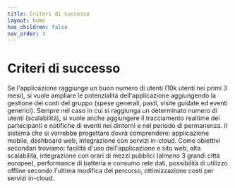 ```yaml
---
title: Criteri di successo
layout: home
has_children: false
nav_order: 3
---
```

# Criteri di successo
Se l'applicazione raggiunge un buon numero di utenti (10k utenti nei primi 3 mesi), si vuole ampliare le potenzialità dell'applicazione aggiungendo la gestione dei conti del gruppo (spese generali, pasti, visite guidate ed eventi generici). Sempre nel caso in cui si raggiunga un determinato numero di utenti (scalabilità), si vuole anche aggiungere il tracciamento realtime dei partecipanti e notifiche di eventi nei dintorni e nel periodo di permanenza.
Il sistema che si vorrebbe progettare dovrà comprendere: applicazione mobile, dashboard web, integrazione con servizi in-cloud.
Come obiettivi secondari troviamo: facilità d'uso dell'applicazione e sito web, alta scalabilità, integrazione con orari di mezzi pubblici (almeno 3 grandi città europee), performance di batteria e consumo rete dati, possibilità di utilizzo offline secondo l'ultima modifica del percorso, ottimizzazione costi per servizi in-cloud.
